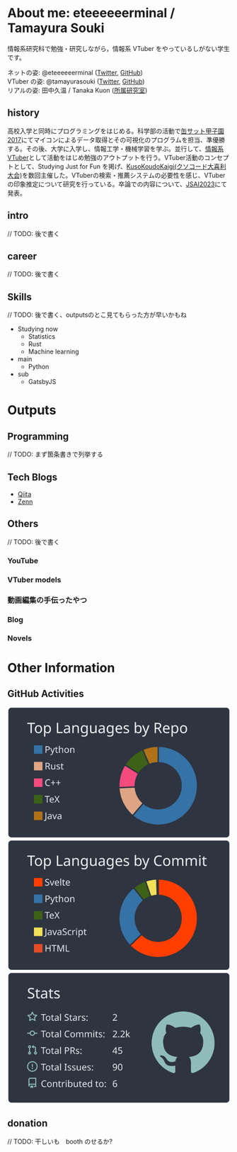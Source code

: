 # About me: eteeeeeerminal / Tamayura Souki
情報系研究科で勉強・研究しながら，情報系 VTuber をやっているしがない学生です。

ネットの姿: @eteeeeeerminal ([Twitter](https://twitter.com/eteeeeeerminal), [GitHub](https://github.com/eteeeeeerminal)) \
VTuber の姿: @tamayurasouki ([Twitter](https://twitter.com/tamayurasouki), [GitHub](https://github.com/tamayura-souki)) \
リアルの姿: 田中久温 / Tanaka Kuon ([所属研究室](http://www.sakamoto-lab.hc.uec.ac.jp/))


## history
高校入学と同時にプログラミングをはじめる。科学部の活動で[缶サット甲子園2017](http://www.space-koshien.com/cansat/2017/top.html)にてマイコンによるデータ取得とその可視化のプログラムを担当、準優勝する。その後、大学に入学し、情報工学・機械学習を学ぶ。並行して、[情報系VTuber](https://www.youtube.com/@tamayurasouki)として活動をはじめ勉強のアウトプットを行う。VTuber活動のコンセプトとして、Studying Just for Fun を掲げ、[KusoKoudoKaigi(クソコード大喜利大会)](https://www.ai-gakkai.or.jp/jsai2023/)を数回主催した。VTuberの検索・推薦システムの必要性を感じ、VTuberの印象推定について研究を行っている。卒論での内容について、[JSAI2023](https://www.ai-gakkai.or.jp/jsai2023/)にて発表。

## intro
// TODO: 後で書く

## career
// TODO: 後で書く

## Skills
// TODO: 後で書く、outputsのとこ見てもらった方が早いかもね
- Studying now
  - Statistics
  - Rust
  - Machine learning
- main
  - Python
- sub
  - GatsbyJS

# Outputs
## Programming
// TODO: まず箇条書きで列挙する

## Tech Blogs
- [Qiita](https://qiita.com/eteeeeeerminal)
- [Zenn](https://zenn.dev/etrnl_tamayura)

## Others
// TODO: 後で書く
### YouTube
### VTuber models
### 動画編集の手伝ったやつ
### Blog
### Novels

# Other Information
## GitHub Activities
![](https://raw.githubusercontent.com/eteeeeeerminal/eteeeeeerminal/main/profile-summary-card-output/nord_dark/1-repos-per-language.svg)![](https://raw.githubusercontent.com/eteeeeeerminal/eteeeeeerminal/main/profile-summary-card-output/nord_dark/2-most-commit-language.svg)![](https://raw.githubusercontent.com/eteeeeeerminal/eteeeeeerminal/main/profile-summary-card-output/nord_dark/3-stats.svg)

## donation
// TODO: 干しいも　booth のせるか?
